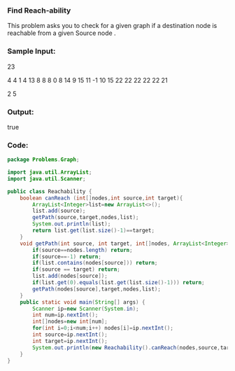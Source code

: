 ### Find Reach-ability
This problem asks you to check for a given graph if a destination node is
reachable from a given Source node .
### Sample Input:
23

4 4 1 4 13 8 8 8 0 8 14 9 15 11 -1 10 15 22 22 22 22 22 21

2 5

### Output:

true
### Code:
``` java
package Problems.Graph;

import java.util.ArrayList;
import java.util.Scanner;

public class Reachability {
    boolean canReach (int[]nodes,int source,int target){
        ArrayList<Integer>list=new ArrayList<>();
        list.add(source);
        getPath(source,target,nodes,list);
        System.out.println(list);
        return list.get(list.size()-1)==target;
    }
    void getPath(int source, int target, int[]nodes, ArrayList<Integer>list){
        if(source==nodes.length) return;
        if(source==-1) return;
        if(list.contains(nodes[source])) return;
        if(source == target) return;
        list.add(nodes[source]);
        if(list.get(0).equals(list.get(list.size()-1))) return;
        getPath(nodes[source],target,nodes,list);
    }
    public static void main(String[] args) {
        Scanner ip=new Scanner(System.in);
        int num=ip.nextInt();
        int[]nodes=new int[num];
        for(int i=0;i<num;i++) nodes[i]=ip.nextInt();
        int source=ip.nextInt();
        int target=ip.nextInt();
        System.out.println(new Reachability().canReach(nodes,source,target));
    }
}
```
